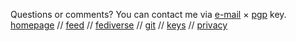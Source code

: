 <span>Questions or comments? You can contact me via <a href="mailto:hi@nihars.com">e-mail</a> &times; <a href="/pgp.html">pgp</a> key.</span>
<br>
<a href="/">homepage</a> //
<a href="/rss.xml">feed</a> //
<a rel="me" href="https://fosstodon.org/@nihar">fediverse</a> //
<a href="https://gitlab.com/niharokz">git</a> //
<a rel="me" href="https://keyoxide.org/hkp/63F683DF74B36775429B2F0EC9CF021EB359F260">keys</a> //
<a href="/privacy">privacy</a>
